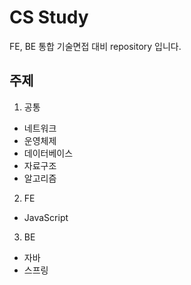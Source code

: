 # CS Study
FE, BE 통합 기술면접 대비 repository 입니다.

## 주제

1. 공통
* 네트워크
* 운영체제
* 데이터베이스
* 자료구조
* 알고리즘

2. FE
* JavaScript

3. BE
* 자바
* 스프링


